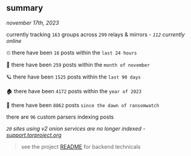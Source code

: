 
## summary
_november 17th, 2023_

currently tracking `163` groups across `299` relays & mirrors - _`112` currently online_

⏲ there have been `16` posts within the `last 24 hours`

🦈 there have been `259` posts within the `month of november`

🪐 there have been `1525` posts within the `last 90 days`

🏚 there have been `4172` posts within the `year of 2023`

🦕 there have been `8862` posts `since the dawn of ransomwatch`

there are `96` custom parsers indexing posts

_`20` sites using v2 onion services are no longer indexed - [support.torproject.org](https://support.torproject.org/onionservices/v2-deprecation/)_

> see the project [README](https://github.com/joshhighet/ransomwatch#ransomwatch--) for backend technicals
